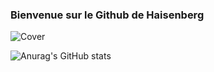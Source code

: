 ### Bienvenue sur le Github de Haisenberg

![Cover](https://media.giphy.com/media/NGLcDQErd1rbC29fV8/giphy.gif)

![Anurag's GitHub stats](https://github-readme-stats.vercel.app/api?username=haisenberg&show_icons=true&theme=onedark)
